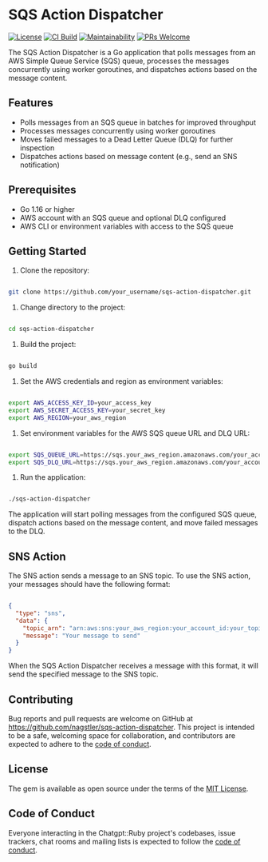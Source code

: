# SQS Action Dispatcher
[![License](https://img.shields.io/badge/License-MIT-yellow.svg)](https://opensource.org/licenses/MIT) [![CI Build](https://github.com/nagstler/sqs-action-dispatcher/actions/workflows/main.yml/badge.svg?branch=main)](https://github.com/nagstler/sqs-action-dispatcher/actions/workflows/main.yml) [![Maintainability](https://api.codeclimate.com/v1/badges/fe760284be051623a2d4/maintainability)](https://codeclimate.com/github/nagstler/sqs-action-dispatcher/maintainability) [![PRs Welcome](https://img.shields.io/badge/PRs-welcome-brightgreen.svg)](http://makeapullrequest.com)

The SQS Action Dispatcher is a Go application that polls messages from an AWS Simple Queue Service (SQS) queue, processes the messages concurrently using worker goroutines, and dispatches actions based on the message content.

## Features
- Polls messages from an SQS queue in batches for improved throughput
- Processes messages concurrently using worker goroutines
- Moves failed messages to a Dead Letter Queue (DLQ) for further inspection
- Dispatches actions based on message content (e.g., send an SNS notification)

## Prerequisites
- Go 1.16 or higher
- AWS account with an SQS queue and optional DLQ configured
- AWS CLI or environment variables with access to the SQS queue

## Getting Started
1. Clone the repository:

```sh

git clone https://github.com/your_username/sqs-action-dispatcher.git
```


1. Change directory to the project:

```sh

cd sqs-action-dispatcher
```


1. Build the project:

```sh

go build
```


1. Set the AWS credentials and region as environment variables:

```sh

export AWS_ACCESS_KEY_ID=your_access_key
export AWS_SECRET_ACCESS_KEY=your_secret_key
export AWS_REGION=your_aws_region
```


1. Set environment variables for the AWS SQS queue URL and DLQ URL:

```sh

export SQS_QUEUE_URL=https://sqs.your_aws_region.amazonaws.com/your_account_id/your_queue_name
export SQS_DLQ_URL=https://sqs.your_aws_region.amazonaws.com/your_account_id/your_dlq_name
```


1. Run the application:

```sh

./sqs-action-dispatcher
```



The application will start polling messages from the configured SQS queue, dispatch actions based on the message content, and move failed messages to the DLQ.
## SNS Action

The SNS action sends a message to an SNS topic. To use the SNS action, your messages should have the following format:

```json

{
  "type": "sns",
  "data": {
    "topic_arn": "arn:aws:sns:your_aws_region:your_account_id:your_topic_name",
    "message": "Your message to send"
  }
}
```

When the SQS Action Dispatcher receives a message with this format, it will send the specified message to the SNS topic.

## Contributing

Bug reports and pull requests are welcome on GitHub at https://github.com/nagstler/sqs-action-dispatcher. This project is intended to be a safe, welcoming space for collaboration, and contributors are expected to adhere to the [code of conduct](https://github.com/nagstler/sqs-action-dispatcher/blob/main/CODE_OF_CONDUCT.md).

## License

The gem is available as open source under the terms of the [MIT License](https://opensource.org/licenses/MIT).

## Code of Conduct

Everyone interacting in the Chatgpt::Ruby project's codebases, issue trackers, chat rooms and mailing lists is expected to follow the [code of conduct](https://github.com/nagstler/chatgpt-ruby/blob/main/CODE_OF_CONDUCT.md).